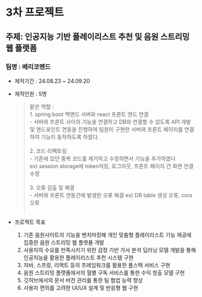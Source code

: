 # 3차 프로젝트

## 주제: 인공지능 기반 플레이리스트 추천 및 음원 스트리밍 웹 플랫폼

### 팀명 : 베리코멘드

* 제작기간 : 24.08.23 ~ 24.09.20

* 제작인원 : 5명 <br>
    > 맡은 역할 : <br>
        1. spring boot 백엔드 서버와 react 프론트 엔드 연결 <br>
            \- 서버와 프론트 사이의 기능을 연결하고 DB와 연결할 수 있도록 API 개발 및 엔드포인트 연동을 진행하여 팀원이 구현한 서버와 프론트 페이지를 연결하여 기능이 동작하도록 하였다. <br><br>
        2. 코드 리팩토링 <br>
            \- 기존에 있던 중복 코드를 제거하고 수정하면서 기능을 추가하였다 <br>
            ex) session storage에 token저장, 로그아웃, 프론트 페이지 간 화면 연결 수정 <br><br>
        3. 오류 검출 및 해결 <br>
            \- 서버와 프론트 연동간에 발생한 오류 해결 ex) DB table 생성 오류, cors오류 <br><br>

* 프로젝트 목표

    > 
    1. 기존 음원사이트의 기능을 벤치마킹해 개인 맞춤형 플레이리스트 기능 제공에 집중한 음원 스트리밍 웹 플랫폼 개발 <br>
    2. 사용자의 수요를 만족시키기 위한 감정 기반 가사 분석 딥러닝 모델 개발을 통해 인공지능을 활용한 플레이리스트 추천 시스템 구현 <br>
    3. 자바, 스프링, 리액트 등의 프레임워크를 활용한 풀스택 서비스 구현 <br>
    4. 음원 스트리밍 플랫폼에서의 월별 구독 서비스를 통한 수익 창출 모델 구현 <br>
    5. 깃허브에서의 문서 버전 관리를 통한 팀 협업 능력 향상 <br>
    6. 사용자 편의를 고려한 UI/UX 설계 및 반응형 웹 구현 <br>